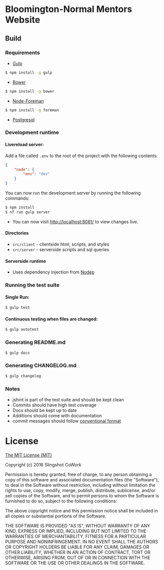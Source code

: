 # Bloomington-Normal Mentors Website


## Build
### Requirements
- [Gulp](http://gulpjs.com/)
```bash
$ npm install -g gulp
```
- [Bower](http://bower.io/)
```bash
$ npm install -g bower
```
- [Node-Foreman](http://strongloop.github.io/node-foreman/)
```bash
$ npm install -g foreman
```
- [Postgresql](http://www.postgresql.org/)

### Development runtime
#### Livereload server:
Add a file called `.env` to the root of the project with the following contents:
```json
{
    "node": {
        "env": "dev"
    }
}
```
You can now run the development server by running the following commands:
```bash
$ npm install
$ nf run gulp server
```

- You can now visit [http://localhost:8081/](http://localhost:8081/) to view changes live.

#### Directories
- `src/client` - clientside html, scripts, and styles
- `src/server` - serverside scripts and sql queries

#### Serverside runtime
- Uses dependency injection from [Nodep](http://nodep.org)

### Running the test suite
#### Single Run:
```bash
$ gulp test
```
#### Continuous testing when files are changed:
```bash
$ gulp autotest
```
### Generating README.md
```bash
$ gulp docs
```
### Generating CHANGELOG.md
```bash
$ gulp changelog
```
### Notes
- jshint is part of the test suite and should be kept clean
- Commits should have high test coverage
- Docs should be kept up to date
- Additions should come with documentation
- commit messages should follow [conventional format](https://github.com/ajoslin/conventional-changelog/blob/master/conventions/angular.md)


# License
[The MIT License (MIT)](http://www.opensource.org/licenses/mit-license.html)

Copyright (c) 2016 Slingshot CoWork

Permission is hereby granted, free of charge, to any person obtaining a copy
of this software and associated documentation files (the "Software"), to deal
in the Software without restriction, including without limitation the rights
to use, copy, modify, merge, publish, distribute, sublicense, and/or sell
copies of the Software, and to permit persons to whom the Software is
furnished to do so, subject to the following conditions:

The above copyright notice and this permission notice shall be included in
all copies or substantial portions of the Software.

THE SOFTWARE IS PROVIDED "AS IS", WITHOUT WARRANTY OF ANY KIND, EXPRESS OR
IMPLIED, INCLUDING BUT NOT LIMITED TO THE WARRANTIES OF MERCHANTABILITY,
FITNESS FOR A PARTICULAR PURPOSE AND NONINFRINGEMENT. IN NO EVENT SHALL THE
AUTHORS OR COPYRIGHT HOLDERS BE LIABLE FOR ANY CLAIM, DAMAGES OR OTHER
LIABILITY, WHETHER IN AN ACTION OF CONTRACT, TORT OR OTHERWISE, ARISING FROM,
OUT OF OR IN CONNECTION WITH THE SOFTWARE OR THE USE OR OTHER DEALINGS IN
THE SOFTWARE.


